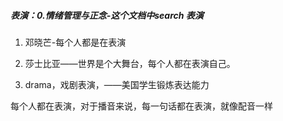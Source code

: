 ##### 表演：0.情绪管理与正念-这个文档中search 表演

1. 邓晓芒-每个人都是在表演

2. 莎士比亚——世界是个大舞台，每个人都在表演自己。

3. drama，戏剧表演，——美国学生锻炼表达能力



每个人都在表演，对于播音来说，每一句话都在表演，就像配音一样